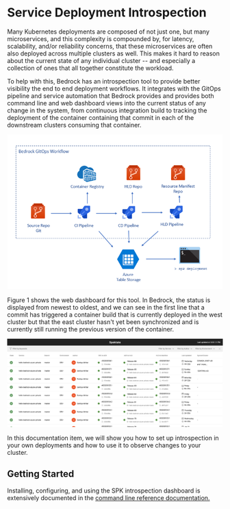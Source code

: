 # Service Deployment Introspection

Many Kubernetes deployments are composed of not just one, but many microservices, and this complexity is compounded by, for latency, scalability, and/or reliability concerns, that these microservices are often also deployed across multiple clusters as well.  This makes it hard to reason about the current state of any individual cluster -- and especially a collection of ones that all together constitute the workload.

To help with this, Bedrock has an introspection tool to provide better visibility the end to end deployment workflows. It integrates with the GitOps pipeline and service automation that Bedrock provides and provides both command line and web dashboard views into the current status of any change in the system, from continuous integration build to tracking the deployment of the container containing that commit in each of the downstream clusters consuming that container.

![Service Introspection Sources](images/service-introspection-sources.png)

Figure 1 shows the web dashboard for this tool.  In Bedrock, the status is displayed from newest to oldest, and we can see in the first line that a commit has triggered a container build that is currently deployed in the west cluster but that the east cluster hasn't yet been synchronized and is currently still running the previous version of the container.

![Web Dashboard](images/service-introspection-dashboard.png)

In this documentation item, we will show you how to set up introspection in your own deployments and how to use it to observe changes to your cluster.

## Getting Started

Installing, configuring, and using the SPK introspection dashboard is extensively documented in the [command line reference documentation.](https://github.com/CatalystCode/spk/blob/master/docs/service-introspection-onboarding.md)

